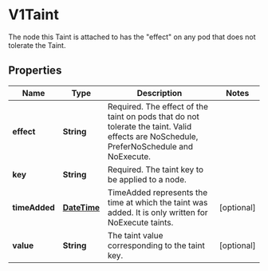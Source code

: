 

# V1Taint

The node this Taint is attached to has the \"effect\" on any pod that does not tolerate the Taint.
## Properties

Name | Type | Description | Notes
------------ | ------------- | ------------- | -------------
**effect** | **String** | Required. The effect of the taint on pods that do not tolerate the taint. Valid effects are NoSchedule, PreferNoSchedule and NoExecute. | 
**key** | **String** | Required. The taint key to be applied to a node. | 
**timeAdded** | [**DateTime**](DateTime.md) | TimeAdded represents the time at which the taint was added. It is only written for NoExecute taints. |  [optional]
**value** | **String** | The taint value corresponding to the taint key. |  [optional]



